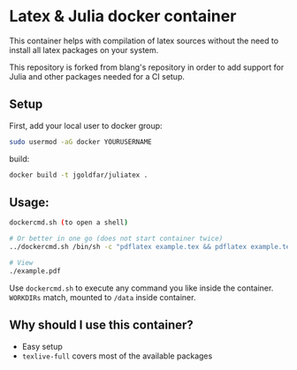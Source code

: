 Latex & Julia docker container
=====

This container helps with compilation of latex sources without the need to install all latex packages on your system.

This repository is forked from blang's repository in order to add support for Julia and other packages needed for a CI setup.

Setup
-----
First, add your local user to docker group:
```bash
sudo usermod -aG docker YOURUSERNAME
```

build:
```bash
docker build -t jgoldfar/juliatex .

```

Usage:
-----

```bash
dockercmd.sh (to open a shell)

# Or better in one go (does not start container twice)
../dockercmd.sh /bin/sh -c "pdflatex example.tex && pdflatex example.tex"

# View
./example.pdf
```
Use `dockercmd.sh` to execute any command you like inside the container. `WORKDIRs` match, mounted to `/data` inside container.

Why should I use this container?
-----

- Easy setup
- `texlive-full` covers most of the available packages
